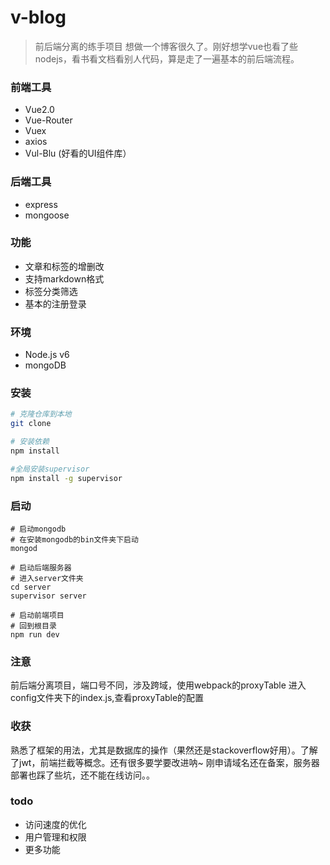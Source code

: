 # v-blog

> 前后端分离的练手项目
> 想做一个博客很久了。刚好想学vue也看了些nodejs，看书看文档看别人代码，算是走了一遍基本的前后端流程。

### 前端工具
* Vue2.0
* Vue-Router
* Vuex
* axios
* Vul-Blu (好看的UI组件库）

### 后端工具
* express
* mongoose

### 功能
* 文章和标签的增删改
* 支持markdown格式
* 标签分类筛选
* 基本的注册登录

### 环境
* Node.js v6
* mongoDB

### 安装
``` bash
# 克隆仓库到本地
git clone

# 安装依赖
npm install

#全局安装supervisor
npm install -g supervisor
```

### 启动
```
# 启动mongodb
# 在安装mongodb的bin文件夹下启动
mongod

# 启动后端服务器
# 进入server文件夹
cd server
supervisor server

# 启动前端项目
# 回到根目录
npm run dev

```

### 注意
前后端分离项目，端口号不同，涉及跨域，使用webpack的proxyTable
进入config文件夹下的index.js,查看proxyTable的配置

### 收获
熟悉了框架的用法，尤其是数据库的操作（果然还是stackoverflow好用）。了解了jwt，前端拦截等概念。还有很多要学要改进呐~
刚申请域名还在备案，服务器部署也踩了些坑，还不能在线访问。。

### todo
* 访问速度的优化
* 用户管理和权限
* 更多功能







